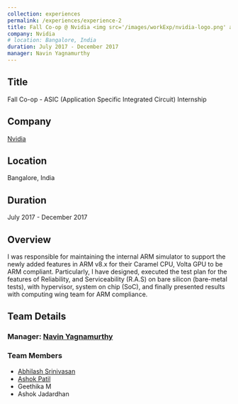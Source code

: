 ```yaml
---
collection: experiences    
permalink: /experiences/experience-2  
title: Fall Co-op @ Nvidia <img src='/images/workExp/nvidia-logo.png' alt='Nvidia Logo'>    
company: Nvidia
# location: Bangalore, India      
duration: July 2017 - December 2017
manager: Navin Yagnamurthy
---
```


## Title
Fall Co-op - ASIC (Application Specific Integrated Circuit) Internship

## Company
[Nvidia](https://www.linkedin.com/company/nvidia/)   

## Location  
Bangalore, India 

## Duration
July 2017 - December 2017

## Overview
I was responsible for maintaining the internal ARM simulator to support the newly added features in ARM v8.x for their Caramel CPU, Volta GPU to be ARM compliant. Particularly, I have designed, executed the test plan for the features of Reliability, and Serviceability (R.A.S) on bare silicon (bare-metal tests), with hypervisor, system on chip (SoC), and finally presented results with computing wing team for ARM compliance.

## Team Details
### Manager: [Navin Yagnamurthy](https://www.linkedin.com/in/navin-yagnamurthy-4289897)  
### Team Members
- [Abhilash Srinivasan](https://www.linkedin.com/in/abhilash-srinivasan-10211195)
- [Ashok Patil](https://www.linkedin.com/in/ashokmpatil)
- Geethika M
- Ashok Jadardhan
